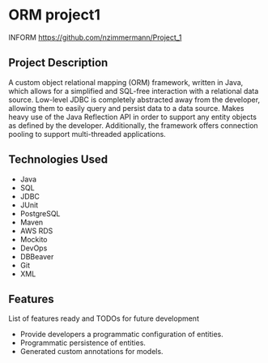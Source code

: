 # ORM project1

INFORM
https://github.com/nzimmermann/Project_1


## Project Description

A custom object relational mapping (ORM) framework, written in Java, which allows for a simplified and SQL-free interaction with a relational data source. Low-level JDBC is completely abstracted away from the developer, allowing them to easily query and persist data to a data source. Makes heavy use of the Java Reflection API in order to support any entity objects as defined by the developer. Additionally, the framework offers connection pooling to support multi-threaded applications.

## Technologies Used

* Java 
* SQL 
* JDBC
* JUnit
* PostgreSQL 
* Maven 
* AWS RDS
* Mockito 
* DevOps
* DBBeaver
* Git
* XML

## Features

List of features ready and TODOs for future development
* Provide developers a programmatic configuration of entities.
* Programmatic persistence of entities.
* Generated custom annotations for models.



